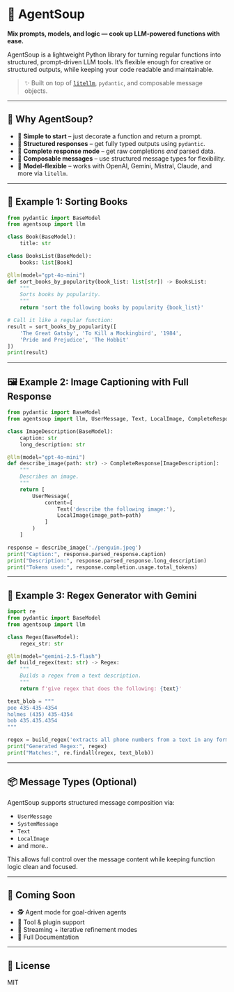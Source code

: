 

# 🥣 AgentSoup

**Mix prompts, models, and logic — cook up LLM-powered functions with ease.**

AgentSoup is a lightweight Python library for turning regular functions into structured, prompt-driven LLM tools. It’s flexible enough for creative or structured outputs, while keeping your code readable and maintainable.

> ✨ Built on top of [`litellm`](https://github.com/BerriAI/litellm), `pydantic`, and composable message objects.

---

## 🧠 Why AgentSoup?

* 🥄 **Simple to start** – just decorate a function and return a prompt.
* 🍲 **Structured responses** – get fully typed outputs using `pydantic`.
* 🔬 **Complete response mode** – get raw completions *and* parsed data.
* 🧩 **Composable messages** – use structured message types for flexibility.
* 🔄 **Model-flexible** – works with OpenAI, Gemini, Mistral, Claude, and more via `litellm`.

---

## 📘 Example 1: Sorting Books

```python
from pydantic import BaseModel
from agentsoup import llm

class Book(BaseModel):
    title: str

class BooksList(BaseModel):
    books: list[Book]

@llm(model="gpt-4o-mini")
def sort_books_by_popularity(book_list: list[str]) -> BooksList:
    """
    Sorts books by popularity.
    """
    return 'sort the following books by popularity {book_list}'

# Call it like a regular function:
result = sort_books_by_popularity([
    'The Great Gatsby', 'To Kill a Mockingbird', '1984',
    'Pride and Prejudice', 'The Hobbit'
])
print(result)
```

---

## 🖼️ Example 2: Image Captioning with Full Response

```python
from pydantic import BaseModel
from agentsoup import llm, UserMessage, Text, LocalImage, CompleteResponse

class ImageDescription(BaseModel):
    caption: str
    long_description: str

@llm(model="gpt-4o-mini")
def describe_image(path: str) -> CompleteResponse[ImageDescription]:
    """
    Describes an image.
    """
    return [
        UserMessage(
            content=[
                Text('describe the following image:'),
                LocalImage(image_path=path)
            ]
        )
    ]

response = describe_image('./penguin.jpeg')
print("Caption:", response.parsed_response.caption)
print("Description:", response.parsed_response.long_description)
print("Tokens used:", response.completion.usage.total_tokens)

```

---

## 🧪 Example 3: Regex Generator with Gemini

```python
import re
from pydantic import BaseModel
from agentsoup import llm

class Regex(BaseModel):
    regex_str: str

@llm(model="gemini-2.5-flash")
def build_regex(text: str) -> Regex:
    """
    Builds a regex from a text description.
    """
    return f'give regex that does the following: {text}'

text_blob = """
poe 435-435-4354
holmes (435) 435-4354
bob 435.435.4354
"""

regex = build_regex('extracts all phone numbers from a text in any format').regex_str
print("Generated Regex:", regex)
print("Matches:", re.findall(regex, text_blob))
```

---

## 📦 Message Types (Optional)

AgentSoup supports structured message composition via:

* `UserMessage`
* `SystemMessage`
* `Text`
* `LocalImage`
* and more..

This allows full control over the message content while keeping function logic clean and focused.

---

## 🧠 Coming Soon

* 🕵️ Agent mode for goal-driven agents
* 🧰 Tool & plugin support
* 🔁 Streaming + iterative refinement modes
* 🧠 Full Documentation

---

## 📜 License

MIT



